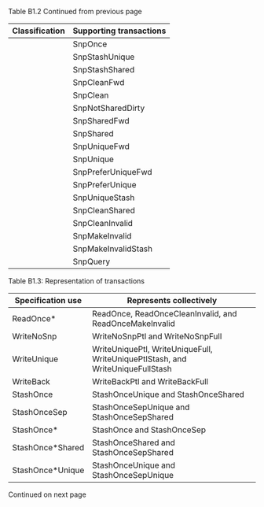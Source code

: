 Table B1.2 Continued from previous page

| Classification   | Supporting transactions   |
|------------------|---------------------------|
|                  | SnpOnce                   |
|                  | SnpStashUnique            |
|                  | SnpStashShared            |
|                  | SnpCleanFwd               |
|                  | SnpClean                  |
|                  | SnpNotSharedDirty         |
|                  | SnpSharedFwd              |
|                  | SnpShared                 |
|                  | SnpUniqueFwd              |
|                  | SnpUnique                 |
|                  | SnpPreferUniqueFwd        |
|                  | SnpPreferUnique           |
|                  | SnpUniqueStash            |
|                  | SnpCleanShared            |
|                  | SnpCleanInvalid           |
|                  | SnpMakeInvalid            |
|                  | SnpMakeInvalidStash       |
|                  | SnpQuery                  |

Table B1.3: Representation of transactions

| Specification use   | Represents collectively |
|---------------------|-------------------------|
| ReadOnce*           | ReadOnce, ReadOnceCleanInvalid, and ReadOnceMakeInvalid |
| WriteNoSnp          | WriteNoSnpPtl and WriteNoSnpFull |
| WriteUnique         | WriteUniquePtl, WriteUniqueFull, WriteUniquePtlStash, and WriteUniqueFullStash |
| WriteBack           | WriteBackPtl and WriteBackFull |
| StashOnce           | StashOnceUnique and StashOnceShared |
| StashOnceSep        | StashOnceSepUnique and StashOnceSepShared |
| StashOnce*          | StashOnce and StashOnceSep |
| StashOnce*Shared    | StashOnceShared and StashOnceSepShared |
| StashOnce*Unique    | StashOnceUnique and StashOnceSepUnique |

Continued on next page